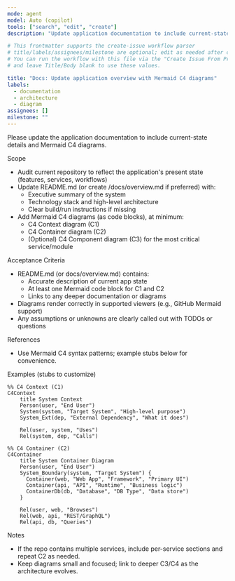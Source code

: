 ```yaml
---
mode: agent
model: Auto (copilot)
tools: ["search", "edit", "create"]
description: "Update application documentation to include current-state details and Mermaid C4 diagrams"

# This frontmatter supports the create-issue workflow parser
# title/labels/assignees/milestone are optional; edit as needed after creation
# You can run the workflow with this file via the "Create Issue From Prompt" action
# and leave Title/Body blank to use these values.

title: "Docs: Update application overview with Mermaid C4 diagrams"
labels:
  - documentation
  - architecture
  - diagram
assignees: []
milestone: ""
---
```


Please update the application documentation to include current-state details and Mermaid C4 diagrams.

Scope

- Audit current repository to reflect the application's present state (features, services, workflows)
- Update README.md (or create /docs/overview.md if preferred) with:
  - Executive summary of the system
  - Technology stack and high-level architecture
  - Clear build/run instructions if missing
- Add Mermaid C4 diagrams (as code blocks), at minimum:
  - C4 Context diagram (C1)
  - C4 Container diagram (C2)
  - (Optional) C4 Component diagram (C3) for the most critical service/module

Acceptance Criteria

- README.md (or docs/overview.md) contains:
  - Accurate description of current app state
  - At least one Mermaid code block for C1 and C2
  - Links to any deeper documentation or diagrams
- Diagrams render correctly in supported viewers (e.g., GitHub Mermaid support)
- Any assumptions or unknowns are clearly called out with TODOs or questions

References

- Use Mermaid C4 syntax patterns; example stubs below for convenience.

Examples (stubs to customize)

```mermaid
%% C4 Context (C1)
C4Context
    title System Context
    Person(user, "End User")
    System(system, "Target System", "High-level purpose")
    System_Ext(dep, "External Dependency", "What it does")

    Rel(user, system, "Uses")
    Rel(system, dep, "Calls")
```

```mermaid
%% C4 Container (C2)
C4Container
    title System Container Diagram
    Person(user, "End User")
    System_Boundary(system, "Target System") {
      Container(web, "Web App", "Framework", "Primary UI")
      Container(api, "API", "Runtime", "Business logic")
      ContainerDb(db, "Database", "DB Type", "Data store")
    }

    Rel(user, web, "Browses")
    Rel(web, api, "REST/GraphQL")
    Rel(api, db, "Queries")
```

Notes

- If the repo contains multiple services, include per-service sections and repeat C2 as needed.
- Keep diagrams small and focused; link to deeper C3/C4 as the architecture evolves.
